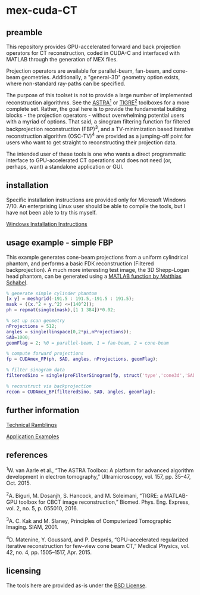# mex-cuda-CT

## preamble
This repository provides GPU-accelerated forward and back projection operators for CT reconstruction, coded in CUDA-C and interfaced with MATLAB through the generation of MEX files.

Projection operators are available for parallel-beam, fan-beam, and cone-beam geometries. 
Additionally, a "general-3D" geometry option exists, where non-standard ray-paths can be specified.

The purpose of this toolset is not to provide a large number of implemented reconstruction algorithms. See the [ASTRA<sup>1</sup>][4] or [TIGRE<sup>2</sup>][3] toolboxes for a more complete set. 
Rather, the goal here is to provide the fundamental building blocks - the projection operators - without overwhelming potential users with a myriad of options. That said, a sinogram filtering function for filtered backprojection reconstruction (FBP)<sup>3</sup>, and a TV-minimization based iterative reconstruction algorithm (OSC-TV)<sup>4</sup> are provided as a jumping-off point for users who want to get straight to reconstructing their projection data.

The intended user of these tools is one who wants a direct programmatic interface to GPU-accelerated CT operations and does not need (or, perhaps, want) a standalone application or GUI.

## installation
Specific installation instructions are provided only for Microsoft Windows 7/10. An enterprising Linux user should be able to compile the tools, but I have not been able to try this myself. 

[Windows Installation Instructions](documentation/installation.md)

## usage example - simple FBP
This example generates cone-beam projections from a uniform cylindrical phantom, and performs a basic FDK reconstruction (Filtered backprojection). A much more interesting test image, the 3D Shepp-Logan head phantom, can be generated using a [MATLAB function by Matthias Schabel][2].

```MATLAB
% generate simple cylinder phantom
[x y] = meshgrid(-191.5 : 191.5,-191.5 : 191.5);
mask = ((x.^2 + y.^2) <=(140^2));
ph = repmat(single(mask),[1 1 384])*0.02;

% set up scan geometry
nProjections = 512;
angles = single(linspace(0,2*pi,nProjections));
SAD=1000;
geomFlag = 2; %0 = parallel-beam, 1 = fan-beam, 2 = cone-beam

% compute forward projections
fp = CUDAmex_FP(ph, SAD, angles, nProjections, geomFlag);

% filter sinogram data
filteredSino = single(preFilterSinogram(fp, struct('type','cone3d','SAD',SAD),angles,'hamming',1);

% reconstruct via backprojection
recon = CUDAmex_BP(filteredSino, SAD, angles, geomFlag);
```
## further information
[Technical Ramblings](documentation/technicalNotes.md)

[Application Examples](documentation/toolUsage.md)

## references
<sup>1</sup>W. van Aarle et al., “The ASTRA Toolbox: A platform for advanced algorithm development in electron tomography,” Ultramicroscopy, vol. 157, pp. 35–47, Oct. 2015.

<sup>2</sup>A. Biguri, M. Dosanjh, S. Hancock, and M. Soleimani, “TIGRE: a MATLAB-GPU toolbox for CBCT image reconstruction,” Biomed. Phys. Eng. Express, vol. 2, no. 5, p. 055010, 2016.

<sup>3</sup>A. C. Kak and M. Slaney, Principles of Computerized Tomographic Imaging. SIAM, 2001.

<sup>4</sup>D. Matenine, Y. Goussard, and P. Després, “GPU-accelerated regularized iterative reconstruction for few-view cone beam CT,” Medical Physics, vol. 42, no. 4, pp. 1505–1517, Apr. 2015.

## licensing

The tools here are provided as-is under the [BSD License][1].

[1]:LICENSE
[2]:https://www.mathworks.com/matlabcentral/fileexchange/9416-3d-shepp-logan-phantom
[3]:https://github.com/CERN/TIGRE
[4]:https://www.astra-toolbox.com/
